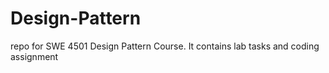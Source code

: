 # Design-Pattern
 repo for SWE 4501 Design Pattern Course. It contains lab tasks and coding assignment
